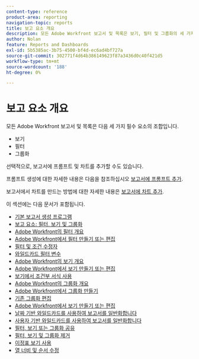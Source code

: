 ```yaml
---
content-type: reference
product-area: reporting
navigation-topic: reports
title: 보고 요소 개요
description: 모든 Adobe Workfront 보고서 및 목록은 보기, 필터 및 그룹화의 세 가지 필수 요소로 구성되어 있습니다.
author: Nolan
feature: Reports and Dashboards
exl-id: 5b5385ac-3b75-4500-bf4d-ec6ad4bf727a
source-git-commit: 302771f4d64b386149623f87a3436d0c40f421d5
workflow-type: tm+mt
source-wordcount: '188'
ht-degree: 0%

---
```


# 보고 요소 개요

모든 Adobe Workfront 보고서 및 목록은 다음 세 가지 필수 요소의 조합입니다.

* 보기
* 필터
* 그룹화

선택적으로, 보고서에 프롬프트 및 차트를 추가할 수도 있습니다.

프롬프트 생성에 대한 자세한 내용은 다음을 참조하십시오 [보고서에 프롬프트 추가](../../../reports-and-dashboards/reports/creating-and-managing-reports/add-prompt-report.md).

보고서에서 차트를 만드는 방법에 대한 자세한 내용은 [보고서에 차트 추가](../../../reports-and-dashboards/reports/creating-and-managing-reports/add-chart-report.md).

이 섹션에는 다음 문서가 포함됩니다.

* [기본 보고서 생성 프로그램](https://one.workfront.com/s/basic-report-creation-program)
* [보고 요소: 필터, 보기 및 그룹화](../../../reports-and-dashboards/reports/reporting-elements/reporting-elements-filters-views-groupings.md)
* [Adobe Workfront의 필터 개요](../../../reports-and-dashboards/reports/reporting-elements/filters-overview.md)
* [Adobe Workfront에서 필터 만들기 또는 편집](../../../reports-and-dashboards/reports/reporting-elements/create-filters.md)
* [필터 및 조건 수정자](../../../reports-and-dashboards/reports/reporting-elements/filter-condition-modifiers.md)
* [와일드카드 필터 변수](../../../reports-and-dashboards/reports/reporting-elements/understand-wildcard-filter-variables.md)
* [Adobe Workfront의 보기 개요](../../../reports-and-dashboards/reports/reporting-elements/views-overview.md)
* [Adobe Workfront에서 보기 만들기 또는 편집](../../../reports-and-dashboards/reports/reporting-elements/create-edit-views.md)
* [보기에서 조건부 서식 사용](../../../reports-and-dashboards/reports/reporting-elements/use-conditional-formatting-views.md)
* [Adobe Workfront의 그룹화 개요](../../../reports-and-dashboards/reports/reporting-elements/groupings-overview.md)
* [Adobe Workfront에서 그룹화 만들기](../../../reports-and-dashboards/reports/reporting-elements/create-groupings.md)
* [기존 그룹화 편집](../../../reports-and-dashboards/reports/reporting-elements/edit-existing-groupings.md)
* [Adobe Workfront에서 보기 만들기 또는 편집](../../../reports-and-dashboards/reports/reporting-elements/create-edit-views.md)
* [날짜 기반 와일드카드를 사용하여 보고서를 일반화합니다](../../../reports-and-dashboards/reports/reporting-elements/use-date-based-wildcards-generalize-reports.md)
* [사용자 기반 와일드카드를 사용하여 보고서를 일반화합니다](../../../reports-and-dashboards/reports/reporting-elements/use-user-based-wildcards-generalize-reports.md)
* [필터, 보기 또는 그룹화 공유](../../../reports-and-dashboards/reports/reporting-elements/share-filter-view-grouping.md)
* [필터, 보기 및 그룹화 제거](../../../reports-and-dashboards/reports/reporting-elements/remove-filters-views-groupings.md)
* [이정표 보기 사용](../../../reports-and-dashboards/reports/reporting-elements/use-milestone-view.md)
* [열 너비 및 순서 수정](../../../reports-and-dashboards/reports/reporting-elements/modify-column-width-order.md)

